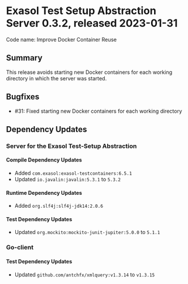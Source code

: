 # Exasol Test Setup Abstraction Server 0.3.2, released 2023-01-31

Code name: Improve Docker Container Reuse

## Summary

This release avoids starting new Docker containers for each working directory in which the server was started.

## Bugfixes

* #31: Fixed starting new Docker containers for each working directory

## Dependency Updates

### Server for the Exasol Test-Setup Abstraction

#### Compile Dependency Updates

* Added `com.exasol:exasol-testcontainers:6.5.1`
* Updated `io.javalin:javalin:5.3.1` to `5.3.2`

#### Runtime Dependency Updates

* Added `org.slf4j:slf4j-jdk14:2.0.6`

#### Test Dependency Updates

* Updated `org.mockito:mockito-junit-jupiter:5.0.0` to `5.1.1`

### Go-client

#### Test Dependency Updates

* Updated `github.com/antchfx/xmlquery:v1.3.14` to `v1.3.15`
